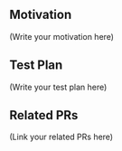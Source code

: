 <!-- Thank you for filing a PR! Help us understand by explaining your changes. Happy contributing! -->

## Motivation

(Write your motivation here)

## Test Plan

<!-- If you changed any code, please provide us with clear instructions on how you verified your changes work. -->

(Write your test plan here)

## Related PRs

<!--
    If this PR adds or changes functionality,
    please take some time to update the docs at https://github.com/CumpsD/snarkOS,
    and link to your PR here.
-->

(Link your related PRs here)

